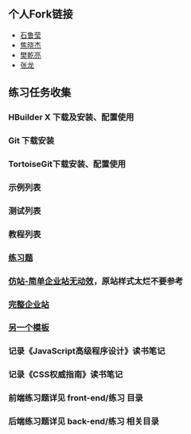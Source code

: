 ## 个人Fork链接
* [石鲁莹](https://github.com/mingtiansly/Study
)
* [焦晓杰](https://github.com/gitxjjiao/Study)
* [樊乾亮](https://github.com/xknk/Study)
* [张龙](https://github.com/yianzhanglong/Study)

## 练习任务收集
### HBuilder X 下载及安装、配置使用
### Git 下载安装
### TortoiseGit下载安装、配置使用
### 示例列表
### 测试列表
### 教程列表
### [练习题](http://www.runoob.com/cplusplus/cpp-examples.html)
### [仿站-简单企业站无动效](http://www.fabia-china.com/)，原站样式太烂不要参考
### [完整企业站](http://view.jqueryfuns.com/%E9%A2%84%E8%A7%88-/2017/7/24/9c1ee0a7a738889d9751e7014b4e2535/index.html)
### [另一个模板](http://view.jqueryfuns.com/%E9%A2%84%E8%A7%88-/2015/7/22/d8770a4a4c8a4736719558033f62dc24/index.html)
### 记录《JavaScript高级程序设计》读书笔记
### 记录《CSS权威指南》读书笔记
### 前端练习题详见 front-end/练习 目录
### 后端练习题详见 back-end/练习 相关目录
